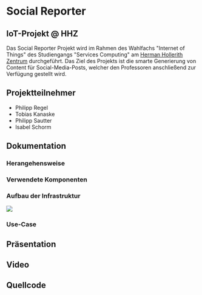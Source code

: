 # Social Reporter
## IoT-Projekt @ HHZ
Das Social Reporter Projekt wird im Rahmen des Wahlfachs "Internet of Things" des Studiengangs "Services Computing" am [Herman Hollerith Zentrum](http://www.hhz.de/home/) durchgeführt.
Das Ziel des Projekts ist die smarte Generierung von Content für Social-Media-Posts, welcher den Professoren anschließend zur Verfügung gestellt wird. 

## Projektteilnehmer

* Philipp Regel
* Tobias Kanaske
* Philipp Sautter
* Isabel Schorm


## Dokumentation
### Herangehensweise
### Verwendete Komponenten
### Aufbau der Infrastruktur
![](https://github.com/Social-Reporter-HHZ/Social-Reporter/blob/master/Images/Aufbau_Hardware.jpg)
### Use-Case


## Präsentation


## Video


## Quellcode
